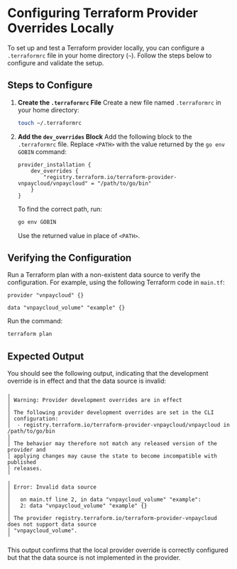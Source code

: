 # Configuring Terraform Provider Overrides Locally

To set up and test a Terraform provider locally, you can configure a `.terraformrc` file in your home directory (`~`). Follow the steps below to configure and validate the setup.

## Steps to Configure

1. **Create the `.terraformrc` File**
   Create a new file named `.terraformrc` in your home directory:

   ```bash
   touch ~/.terraformrc
   ```

2. **Add the `dev_overrides` Block**
   Add the following block to the `.terraformrc` file. Replace `<PATH>` with the value returned by the `go env GOBIN` command:

   ```
   provider_installation {
       dev_overrides {
           "registry.terraform.io/terraform-provider-vnpaycloud/vnpaycloud" = "/path/to/go/bin"
       }
   }
   ```

   To find the correct path, run:

   ```bash
   go env GOBIN
   ```

   Use the returned value in place of `<PATH>`.

## Verifying the Configuration

Run a Terraform plan with a non-existent data source to verify the configuration. For example, using the following Terraform code in `main.tf`:

```hcl
provider "vnpaycloud" {}

data "vnpaycloud_volume" "example" {}
```

Run the command:

```bash
terraform plan
```

## Expected Output

You should see the following output, indicating that the development override is in effect and that the data source is invalid:

```
╷
│ Warning: Provider development overrides are in effect
│
│ The following provider development overrides are set in the CLI
│ configuration:
│  - registry.terraform.io/terraform-provider-vnpaycloud/vnpaycloud in /path/to/go/bin
│
│ The behavior may therefore not match any released version of the provider and
│ applying changes may cause the state to become incompatible with published
│ releases.
╵
╷
│ Error: Invalid data source
│
│   on main.tf line 2, in data "vnpaycloud_volume" "example":
│   2: data "vnpaycloud_volume" "example" {}
│
│ The provider registry.terraform.io/terraform-provider-vnpaycloud does not support data source
│ "vnpaycloud_volume".
╵
```

This output confirms that the local provider override is correctly configured but that the data source is not implemented in the provider.


